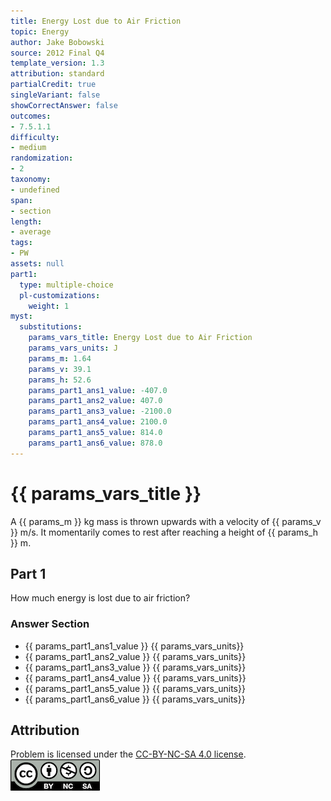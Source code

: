 ```yaml
---
title: Energy Lost due to Air Friction
topic: Energy
author: Jake Bobowski
source: 2012 Final Q4
template_version: 1.3
attribution: standard
partialCredit: true
singleVariant: false
showCorrectAnswer: false
outcomes:
- 7.5.1.1
difficulty:
- medium
randomization:
- 2
taxonomy:
- undefined
span:
- section
length:
- average
tags:
- PW
assets: null
part1:
  type: multiple-choice
  pl-customizations:
    weight: 1
myst:
  substitutions:
    params_vars_title: Energy Lost due to Air Friction
    params_vars_units: J
    params_m: 1.64
    params_v: 39.1
    params_h: 52.6
    params_part1_ans1_value: -407.0
    params_part1_ans2_value: 407.0
    params_part1_ans3_value: -2100.0
    params_part1_ans4_value: 2100.0
    params_part1_ans5_value: 814.0
    params_part1_ans6_value: 878.0
---
```

# {{ params_vars_title }}
A {{ params_m }} kg mass is thrown upwards with a velocity of {{ params_v }} m/s.
It momentarily comes to rest after reaching a height of {{ params_h }} m.

## Part 1

How much energy is lost due to air friction?

### Answer Section

- {{ params_part1_ans1_value }} {{ params_vars_units}}
- {{ params_part1_ans2_value }} {{ params_vars_units}}
- {{ params_part1_ans3_value }} {{ params_vars_units}}
- {{ params_part1_ans4_value }} {{ params_vars_units}}
- {{ params_part1_ans5_value }} {{ params_vars_units}}
- {{ params_part1_ans6_value }} {{ params_vars_units}}

## Attribution

Problem is licensed under the [CC-BY-NC-SA 4.0 license](https://creativecommons.org/licenses/by-nc-sa/4.0/).<br> ![The Creative Commons 4.0 license requiring attribution-BY, non-commercial-NC, and share-alike-SA license.](https://raw.githubusercontent.com/firasm/bits/master/by-nc-sa.png)